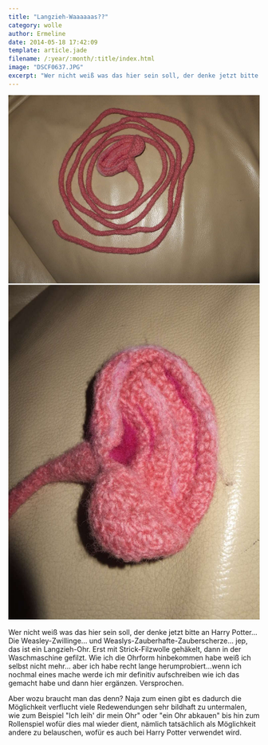 ```yaml
---
title: "Langzieh-Waaaaaas??"
category: wolle
author: Ermeline
date: 2014-05-18 17:42:09
template: article.jade
filename: /:year/:month/:title/index.html
image: "DSCF0637.JPG"
excerpt: "Wer nicht weiß was das hier sein soll, der denke jetzt bitte an Harry Potter... Die Weasley-Zwillinge... und Weaslys-Zauberhafte-Zauberscherze... jep, das ist ein Langzieh-Ohr."
---
```


![DSCF0637](DSCF0637.JPG)
![DSCF0634](DSCF0634.JPG)

Wer nicht weiß was das hier sein soll, der denke jetzt bitte an Harry Potter... Die Weasley-Zwillinge... und Weaslys-Zauberhafte-Zauberscherze... jep, das ist ein Langzieh-Ohr. Erst mit Strick-Filzwolle gehäkelt, dann in der Waschmaschine gefilzt. Wie ich die Ohrform hinbekommen habe weiß ich selbst nicht mehr... aber ich habe recht lange herumprobiert...wenn ich nochmal eines mache werde ich mir definitiv aufschreiben wie ich das gemacht habe und dann hier ergänzen. Versprochen. 

Aber wozu braucht man das denn? Naja zum einen gibt es dadurch die Möglichkeit verflucht viele Redewendungen sehr bildhaft zu untermalen, wie zum Beispiel "Ich leih' dir mein Ohr" oder "ein Ohr abkauen" bis hin zum Rollenspiel wofür dies mal wieder dient, nämlich tatsächlich als Möglichkeit andere zu belauschen, wofür es auch bei Harry Potter verwendet wird.
